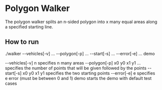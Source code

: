 Polygon Walker
===========
The polygon walker splits an n-sided polygon into x many equal areas along a specified starting line.

How to run
---------------
./walker --vehicles[-v] ... --polygon[-p] ... --start[-s] ... --error[-e] ... demo

--vehicles[-v] n specifies n many areas
--polygon[-p] x0 y0 x1 y1 ... specifies the number of points that will be given followed by the points
--start[-s] x0 y0 x1 y1 specifies the two starting points
--error[-e] e specifies e error (must be between 0 and 1)
demo starts the demo with default test cases
